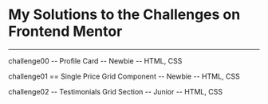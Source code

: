 <h1>My Solutions to the Challenges on Frontend Mentor</h1>
<hr>
<p>challenge00 -- Profile Card -- Newbie -- HTML, CSS</p>
<p>challenge01 == Single Price Grid Component -- Newbie -- HTML, CSS</p>
<p>challenge02 -- Testimonials Grid Section -- Junior -- HTML, CSS</p>

